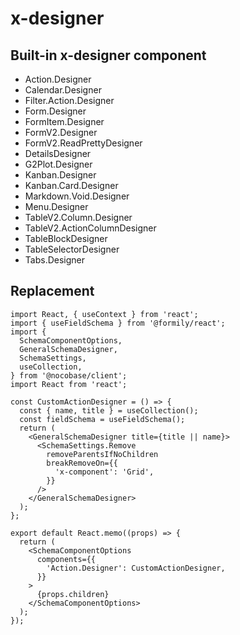 # x-designer

## Built-in x-designer component

- Action.Designer
- Calendar.Designer
- Filter.Action.Designer
- Form.Designer
- FormItem.Designer
- FormV2.Designer
- FormV2.ReadPrettyDesigner
- DetailsDesigner
- G2Plot.Designer
- Kanban.Designer
- Kanban.Card.Designer
- Markdown.Void.Designer
- Menu.Designer
- TableV2.Column.Designer
- TableV2.ActionColumnDesigner
- TableBlockDesigner
- TableSelectorDesigner
- Tabs.Designer

## Replacement

```tsx | pure
import React, { useContext } from 'react';
import { useFieldSchema } from '@formily/react';
import {
  SchemaComponentOptions,
  GeneralSchemaDesigner,
  SchemaSettings,
  useCollection,
} from '@nocobase/client';
import React from 'react';

const CustomActionDesigner = () => {
  const { name, title } = useCollection();
  const fieldSchema = useFieldSchema();
  return (
    <GeneralSchemaDesigner title={title || name}>
      <SchemaSettings.Remove
        removeParentsIfNoChildren
        breakRemoveOn={{
          'x-component': 'Grid',
        }}
      />
    </GeneralSchemaDesigner>
  );
};

export default React.memo((props) => {
  return (
    <SchemaComponentOptions
      components={{
        'Action.Designer': CustomActionDesigner,
      }}
    >
      {props.children}
    </SchemaComponentOptions>
  );
});
```
